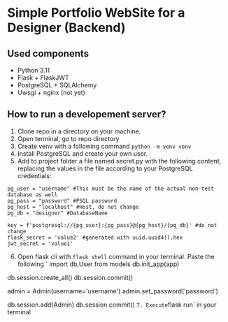 # Simple Portfolio WebSite for a Designer (Backend)

## Used components
- Python 3.11
- Flask + FlaskJWT
- PostgreSQL + SQLAlchemy
- Uwsgi + nginx (not yet)

## How to run a developement server?
1. Clone repo in a directory on your machine.
2. Open terminal, go to repo directory
3. Create venv with a following command
`
python -m venv venv
`
4. Install PostgreSQL and create your own user.
5. Add to project folder a file named secret.py with the following content,
replacing the values in the file according to your PostgreSQL credentials:
```
pg_user = "username" #This must be the name of the actual non-test database as well
pg_pass = "password" #PSQL password
pg_host = "localhost" #Host, do not change
pg_db = "designer" #DatabaseName

key = f'postgresql://{pg_user}:{pg_pass}@{pg_host}/{pg_db}' #do not change
flask_secret = 'value2' #generated with uuid.uuid4().hex
jwt_secret = 'value1'
```
6. Open flask cli with `flask shell` command in your terminal. 
Paste the following
`
import db,User from models
db.init_app(app)

db.session.create_all()
db.session.commit()

admin = Admin(username='username')
admin.set_password('password')

db.session.add(Admin)
db.session.commit()
`
7. Execute `flask run` in your terminal
